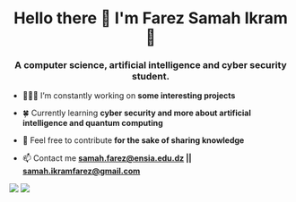 <h1 align="center">Hello there 👋 I'm Farez Samah Ikram 🍂</h1>
<h3 align="center">A computer science, artificial intelligence and cyber security student.</h3>

- 👩🏻‍💻 I’m constantly working on **some interesting projects**

- 🍀 Currently learning **cyber security and more about artificial intelligence and quantum computing**

- 📝 Feel free to contribute **for the sake of sharing knowledge**

- 📫 Contact me **samah.farez@ensia.edu.dz || samah.ikramfarez@gmail.com**

<!-- This will place the images next to eachother -->
<img src="https://github-readme-stats.vercel.app/api?username=samahfarez&theme=prussian&count_private=true)](https://github.com/anuraghazra/github-readme-stats"/>
<img src="https://github-readme-stats.vercel.app/api/top-langs?username=samahfarez&theme=prussian"/>



